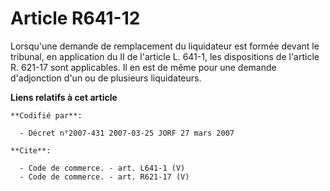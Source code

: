 # Article R641-12

Lorsqu'une demande de remplacement du liquidateur est formée devant le tribunal, en application du II de l'article L. 641-1,
les dispositions de l'article R. 621-17 sont applicables. Il en est de même pour une demande d'adjonction d'un ou de
plusieurs liquidateurs.

**Liens relatifs à cet article**

	**Codifié par**:

	  - Décret n°2007-431 2007-03-25 JORF 27 mars 2007

	**Cite**:

	  - Code de commerce. - art. L641-1 (V)
	  - Code de commerce. - art. R621-17 (V)
